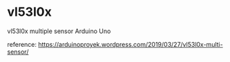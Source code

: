 # vl53l0x
vl53l0x multiple sensor Arduino Uno

reference: https://arduinoproyek.wordpress.com/2019/03/27/vl53l0x-multi-sensor/
